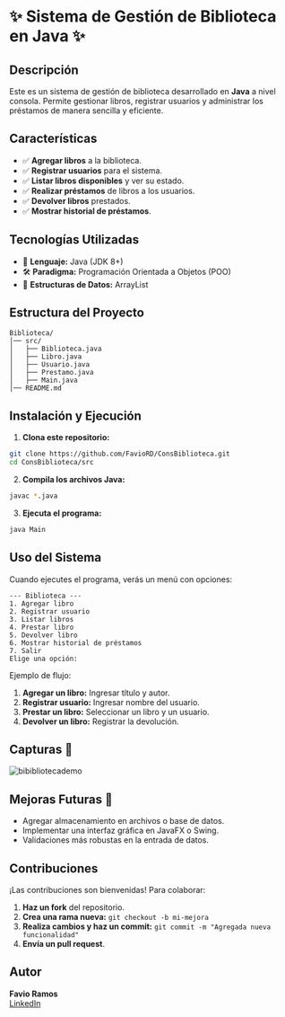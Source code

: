 # ✨ Sistema de Gestión de Biblioteca en Java ✨

## Descripción
Este es un sistema de gestión de biblioteca desarrollado en **Java** a nivel consola. Permite gestionar libros, registrar usuarios y administrar los préstamos de manera sencilla y eficiente.

## Características
- ✅ **Agregar libros** a la biblioteca.
- ✅ **Registrar usuarios** para el sistema.
- ✅ **Listar libros disponibles** y ver su estado.
- ✅ **Realizar préstamos** de libros a los usuarios.
- ✅ **Devolver libros** prestados.
- ✅ **Mostrar historial de préstamos**.

## Tecnologías Utilizadas
- 💪 **Lenguaje:** Java (JDK 8+)
- 🛠️ **Paradigma:** Programación Orientada a Objetos (POO)
- 🔄 **Estructuras de Datos:** ArrayList

## Estructura del Proyecto
```
Biblioteca/
│── src/
│   ├── Biblioteca.java
│   ├── Libro.java
│   ├── Usuario.java
│   ├── Prestamo.java
│   ├── Main.java
│── README.md
```

## Instalación y Ejecución
1. **Clona este repositorio:**
```sh
git clone https://github.com/FavioRD/ConsBiblioteca.git
cd ConsBiblioteca/src
```
2. **Compila los archivos Java:**
```sh
javac *.java
```
3. **Ejecuta el programa:**
```sh
java Main
```

## Uso del Sistema
Cuando ejecutes el programa, verás un menú con opciones:
```
--- Biblioteca ---
1. Agregar libro
2. Registrar usuario
3. Listar libros
4. Prestar libro
5. Devolver libro
6. Mostrar historial de préstamos
7. Salir
Elige una opción:
```

Ejemplo de flujo:
1. **Agregar un libro:** Ingresar título y autor.
2. **Registrar usuario:** Ingresar nombre del usuario.
3. **Prestar un libro:** Seleccionar un libro y un usuario.
4. **Devolver un libro:** Registrar la devolución.

## Capturas 📸

![bibibliotecademo](https://github.com/user-attachments/assets/2733f43c-3211-4a4e-9ed1-e13a1469daaf)

## Mejoras Futuras 🚀
- Agregar almacenamiento en archivos o base de datos.
- Implementar una interfaz gráfica en JavaFX o Swing.
- Validaciones más robustas en la entrada de datos.

## Contribuciones
¡Las contribuciones son bienvenidas! Para colaborar:
1. **Haz un fork** del repositorio.
2. **Crea una rama nueva:** `git checkout -b mi-mejora`
3. **Realiza cambios y haz un commit:** `git commit -m "Agregada nueva funcionalidad"`
4. **Envía un pull request**.

## Autor
**Favio Ramos**  
[LinkedIn](https://www.linkedin.com/in/favio-ramos-75b545282/)



